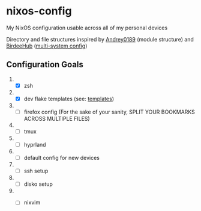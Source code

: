 # nixos-config

My NixOS configuration usable across all of my personal devices

Directory and file structures inspired by [Andrey0189](https://github.com/Andrey0189/nixos-config) (module structure) and [BirdeeHub](https://github.com/BirdeeHub/birdeeSystems) ([multi-system config](https://github.com/BirdeeHub/birdeeSystems/blob/582fe0c1123395c8cc0aa3a1bf6dfa3ce65dcfbb/flake.nix#L91-L115))

## Configuration Goals
1. - [X] zsh
2. - [X] dev flake templates (see: [templates](https://github.com/Kogara13/templates))
3. - [ ] firefox config (For the sake of your sanity, SPLIT YOUR BOOKMARKS ACROSS MULTIPLE FILES)
4. - [ ] tmux
5. - [ ] hyprland
6. - [ ] default config for new devices
7. - [ ] ssh setup
8. - [ ] disko setup
9. - [ ] nixvim
  
   
